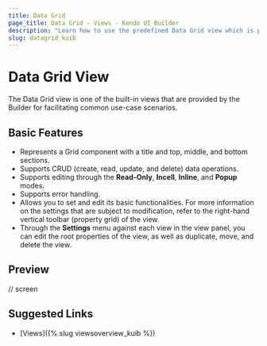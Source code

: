 ```yaml
---
title: Data Grid
page_title: Data Grid - Views - Kendo UI Builder
description: "Learn how to use the predefined Data Grid view which is provided by the Kendo UI Builder tool for creating and managing Angular and AngularJS-based web applications."
slug: datagrid_kuib
---
```


# Data Grid View

The Data Grid view is one of the built-in views that are provided by the Builder for facilitating common use-case scenarios.  

## Basic Features

* Represents a Grid component with a title and top, middle, and bottom sections.
* Supports CRUD (create, read, update, and delete) data operations.
* Supports editing through the **Read-Only**, **Incell**, **Inline**, and **Popup** modes. 
* Supports error handling.
* Allows you to set and edit its basic functionalities. For more information on the settings that are subject to modification, refer to the right-hand vertical toolbar (property grid) of the view.
* Through the **Settings** menu against each view in the view panel, you can edit the root properties of the view, as well as duplicate, move, and delete the view.

## Preview

// screen

## Suggested Links

* [Views]({% slug viewsoverview_kuib %})
